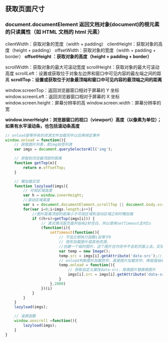 ## 获取页面尺寸

### document.documentElement 返回文档对象(document)的根元素的只读属性（如 HTML 文档的 html 元素）

clientWidth：获取对象的宽度（width + padding）
clientHeight：获取对象的高度（height + padding）
offsetWidth：获取对象的宽度（width + padding + border）
**offsetHeight ：获取对象的高度（height + padding + border）**

scrollWidth：获取对象的最大可滚动宽度
scrollHeight：获取对象的最大可滚动高度
scrollLeft：设置或获取位于对象左边界和窗口中可见内容的最左端之间的距离
**scrollTop：设置或获取位于对象最顶端和窗口中可见内容的最顶端之间的距离**

window.screenTop：返回浏览器窗口相对于屏幕的 Y 坐标
window.screenLeft：返回浏览器窗口相对于屏幕的 X 坐标
window.screen.height：屏幕分辨率的高
window.screen.width：屏幕分辨率的宽

**window.innerHeight：浏览器窗口的视口（viewport）高度（以像素为单位）；如果有水平滚动条，也包括滚动条高度**



```javascript
// onload是等所有的资源文件加载完毕以后再绑定事件
window.onload = function(){
	// 获取图片列表，即img标签列表
	var imgs = document.querySelectorAll('img');

	// 获取到浏览器顶部的距离
	function getTop(e){
		return e.offsetTop;
	}

	// 懒加载实现
	function lazyload(imgs){
		// 可视区域高度
		var h = window.innerHeight;
		//滚动区域高度
		var s = document.documentElement.scrollTop || document.body.scrollTop;
		for(var i=0;i<imgs.length;i++){
			//图片距离顶部的距离小于可视区域和滚动区域之和时懒加载
			if ((h+s)>getTop(imgs[i])) {
				// 真实情况是页面开始有2秒空白，所以使用setTimeout定时2s
				(function(i){
					setTimeout(function(){
						// 不加立即执行函数i会等于9
						// 隐形加载图片或其他资源，
						//创建一个临时图片，这个图片在内存中不会到页面上去。实现隐形加载
						var temp = new Image();
						temp.src = imgs[i].getAttribute('data-src');//只会请求一次
						// onload判断图片加载完毕，真是图片加载完毕，再赋值给dom节点
						temp.onload = function(){
							// 获取自定义属性data-src，用真图片替换假图片
							imgs[i].src = imgs[i].getAttribute('data-src')
						}
					},2000)
				})(i)
			}
		}
	}
	lazyload(imgs);

	// 滚屏函数
	window.onscroll =function(){
		lazyload(imgs);
	}
}
```

